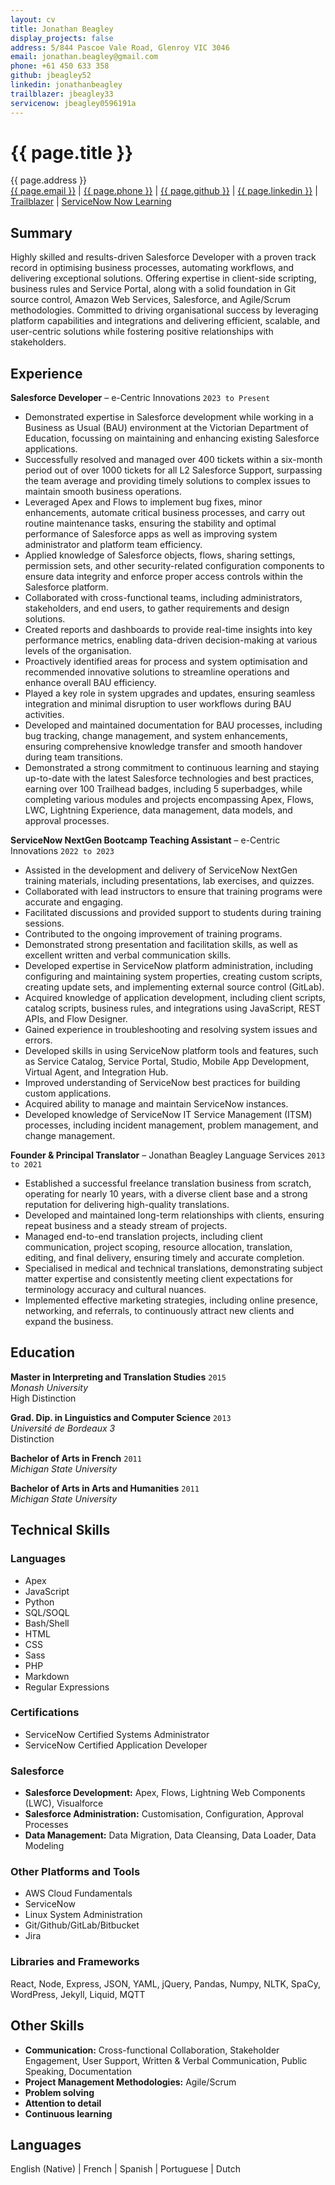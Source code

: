 ```yaml
---
layout: cv
title: Jonathan Beagley
display_projects: false
address: 5/844 Pascoe Vale Road, Glenroy VIC 3046
email: jonathan.beagley@gmail.com
phone: +61 450 633 358
github: jbeagley52
linkedin: jonathanbeagley
trailblazer: jbeagley33
servicenow: jbeagley0596191a
---
```


# {{ page.title }}

<div id="webaddress">
<i class="fa fa-globe"></i> {{ page.address }}
<br />
<i class="fa fa-envelope"></i> <a href="mailto:{{ page.email }}">{{ page.email }}</a>
|
<i class="fa fa-phone"></i> <a href="tel:{{ page.phone }}">{{ page.phone }}</a>
|
<i class="fa fa-github"></i> <a href="http://github.com/{{ page.github }}">{{ page.github }}</a>
|
<i class="fa fa-linkedin"></i> <a href="https://www.linkedin.com/in/{{ page.linkedin }}/">{{ page.linkedin }}</a>
|
<i class="fa fa-graduation-cap"></i> <a href="https://trailblazer.me/id/{{ page.trailblazer }}/">Trailblazer</a>
|
<i class="fa fa-graduation-cap"></i> <a href="https://nowlearning.servicenow.com/lxp?id=nl_public&user={{ page.servicenow }}">ServiceNow Now Learning</a>
</div>

## Summary

Highly skilled and results-driven Salesforce Developer with a proven track record in optimising business processes, automating workflows, and delivering exceptional solutions. Offering expertise in client-side scripting, business rules and Service Portal, along with a solid foundation in Git source control, Amazon Web Services, Salesforce, and Agile/Scrum methodologies. Committed to driving organisational success by leveraging platform capabilities and integrations and delivering efficient, scalable, and user-centric solutions while fostering positive relationships with stakeholders.

## Experience

**Salesforce Developer** &ndash; e-Centric Innovations `2023 to Present`

- Demonstrated expertise in Salesforce development while working in a Business as Usual (BAU) environment at the Victorian Department of Education, focussing on maintaining and enhancing existing Salesforce applications.
- Successfully resolved and managed over 400 tickets within a six-month period out of over 1000 tickets for all L2 Salesforce Support, surpassing the team average and providing timely solutions to complex issues to maintain smooth business operations.
- Leveraged Apex and Flows to implement bug fixes, minor enhancements, automate critical business processes, and carry out routine maintenance tasks, ensuring the stability and optimal performance of Salesforce apps as well as improving system administrator and platform team efficiency.
- Applied knowledge of Salesforce objects, flows, sharing settings, permission sets, and other security-related configuration components to ensure data integrity and enforce proper access controls within the Salesforce platform.
- Collaborated with cross-functional teams, including administrators, stakeholders, and end users, to gather requirements and design solutions.
- Created reports and dashboards to provide real-time insights into key performance metrics, enabling data-driven decision-making at various levels of the organisation.
- Proactively identified areas for process and system optimisation and recommended innovative solutions to streamline operations and enhance overall BAU efficiency.
- Played a key role in system upgrades and updates, ensuring seamless integration and minimal disruption to user workflows during BAU activities.
- Developed and maintained documentation for BAU processes, including bug tracking, change management, and system enhancements, ensuring comprehensive knowledge transfer and smooth handover during team transitions.
- Demonstrated a strong commitment to continuous learning and staying up-to-date with the latest Salesforce technologies and best practices, earning over 100 Trailhead badges, including 5 superbadges, while completing various modules and projects encompassing Apex, Flows, LWC, Lightning Experience, data management, data models, and approval processes.

**ServiceNow NextGen Bootcamp Teaching Assistant** &ndash; e-Centric Innovations `2022 to 2023`

- Assisted in the development and delivery of ServiceNow NextGen training materials, including presentations, lab exercises, and quizzes.
- Collaborated with lead instructors to ensure that training programs were accurate and engaging.
- Facilitated discussions and provided support to students during training sessions.
- Contributed to the ongoing improvement of training programs.
- Demonstrated strong presentation and facilitation skills, as well as excellent written and verbal communication skills.
- Developed expertise in ServiceNow platform administration, including configuring and maintaining system properties, creating custom scripts, creating update sets, and implementing external source control (GitLab).
- Acquired knowledge of application development, including client scripts, catalog scripts, business rules, and integrations using JavaScript, REST APIs, and Flow Designer.
- Gained experience in troubleshooting and resolving system issues and errors.
- Developed skills in using ServiceNow platform tools and features, such as Service Catalog, Service Portal, Studio, Mobile App Development, Virtual Agent, and Integration Hub.
- Improved understanding of ServiceNow best practices for building custom applications.
- Acquired ability to manage and maintain ServiceNow instances.
- Developed knowledge of ServiceNow IT Service Management (ITSM) processes, including incident management, problem management, and change management.

<!-- **Sessional Translation Teacher** &ndash; RMIT University `2019 to 2022`

- Maintaining and updating course on LMS
- Marking and providing constructive feedback
- Liaising with course coordinators and students
- Creating lesson plans and course content -->

**Founder & Principal Translator** &ndash; Jonathan Beagley Language Services `2013 to 2021`

- Established a successful freelance translation business from scratch, operating for nearly 10 years, with a diverse client base and a strong reputation for delivering high-quality translations.
- Developed and maintained long-term relationships with clients, ensuring repeat business and a steady stream of projects.
- Managed end-to-end translation projects, including client communication, project scoping, resource allocation, translation, editing, and final delivery, ensuring timely and accurate completion.
- Specialised in medical and technical translations, demonstrating subject matter expertise and consistently meeting client expectations for terminology accuracy and cultural nuances.
- Implemented effective marketing strategies, including online presence, networking, and referrals, to continuously attract new clients and expand the business.

<!-- **Branch Chair & Committee Member** &ndash; AUSIT `2016 to 2021`

- Served as Victorian Branch Chair for 4 years
- Supervised organisation of National Conference in 2019 as Co-Chair of Organising Committee
- Facilitated monthly meetings for Victorian Branch
- Liaised with National Council and committee members
- Created and presented seminars and webinars on ethics, technology and small business
- Brainstormed ideas for professional development seminars
- Coordinated event and conference organisation -->

<!-- **Research Assistant** &ndash; Monash University `2015 to 2018`

- Drafted whitepaper with improvements to interpreter assessment in Australia
- Conducted confidential interviews with various stakeholders
- Quantitative data analysis and reporting (Excel)
- Transcribed interviews -->

## Education

**Master in Interpreting and Translation Studies** `2015` \
_Monash University_ \
High Distinction

**Grad. Dip. in Linguistics and Computer Science** `2013` \
_Université de Bordeaux 3_ \
Distinction

**Bachelor of Arts in French** `2011` \
_Michigan State University_

**Bachelor of Arts in Arts and Humanities** `2011` \
_Michigan State University_

## Technical Skills

### Languages

- Apex
- JavaScript
- Python
- SQL/SOQL
- Bash/Shell
- HTML
- CSS
- Sass
- PHP
- Markdown
- Regular Expressions

### Certifications
- ServiceNow Certified Systems Administrator
- ServiceNow Certified Application Developer

### Salesforce

- **Salesforce Development:** Apex, Flows, Lightning Web Components (LWC), Visualforce
- **Salesforce Administration:** Customisation, Configuration, Approval Processes
- **Data Management:** Data Migration, Data Cleansing, Data Loader, Data Modeling

### Other Platforms and Tools

- AWS Cloud Fundamentals
- ServiceNow
- Linux System Administration
- Git/Github/GitLab/Bitbucket
- Jira

### Libraries and Frameworks

React, Node, Express, JSON, YAML, jQuery, Pandas, Numpy, NLTK, SpaCy, WordPress, Jekyll, Liquid, MQTT

<!-- ## Soft Skills

Excellent written & verbal communication |
Stakeholder management |
Problem solving |
Research |
Intercultural communication |
Strong attention to detail
-->

## Other Skills

- **Communication:** Cross-functional Collaboration, Stakeholder Engagement, User Support, Written & Verbal Communication, Public Speaking, Documentation
- **Project Management Methodologies:** Agile/Scrum
- **Problem solving**
- **Attention to detail**
- **Continuous learning**

## Languages
English (Native) | French | Spanish | Portuguese | Dutch

<!-- ### Footer

Last updated: May 2013 -->
